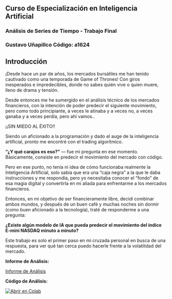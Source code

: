 ## Curso de Especialización en Inteligencia Artificial 
### Análisis de Series de Tiempo - Trabajo Final
### Gustavo Uñapillco       Código: a1624

## Introducción

¡Desde hace un par de años, los mercados bursátiles me han tenido cautivado como una temporada de Game of Thrones! Con giros inesperados e impredecibles, donde no sabes quién vive o quien muere, lleno de drama y tensión.

Desde entonces me he sumergido en el análisis técnico de los mercados financieros, con la intención de poder predecir el siguiente movimiento, pero como todo principiante, a veces le atinaba y a veces no, a veces ganaba y a veces perdía, pero ahí vamos.. 

¡¡SIN MIEDO AL ÉXITO!! 

Siendo un aficionado a la programación y dado el auge de la inteligencia artificial, pronto me encontré con el trading algorítmico.

**“¿Y qué carajos es eso?”** — fue mi pregunta en ese momento. Básicamente, consiste en predecir el movimiento del mercado con código.

Pero en ese punto, no tenía ni idea de cómo funcionaba realmente la Inteligencia Artificial, solo sabía que era una “caja negra” a la que le daba instrucciones y me respondía, pero yo necesitaba conocer el “fondo” de esa magia digital y convertirla en mi aliada para enfrentarme a los mercados financieros. 

Entonces, en mi objetivo de ser financieramente libre, decidí combinar ambos mundos, y después de un buen café y muchas noches sin dormir (como buen aficionado a la tecnología), traté de responderme a una pregunta: 

**¿Existe algún modelo de IA que pueda predecir el movimiento del índice E-mini NASDAQ minuto a minuto?**

Este trabajo es solo el primer paso en mi cruzada personal en busca de una respuesta, para ver qué tan cerca puedo hacerle frente a la volatilidad del mercado.

**Informe de Análisis:** 
    
  
  [Informe de Análisis](./GU_Trabajo_Final_Informe.md)
    
**Código de Análisis:** 
    
  [![Abrir en Colab](https://colab.research.google.com/assets/colab-badge.svg)](https://colab.research.google.com/github/GUNAPILLCO/AST1_Trabajo_Final-/blob/main/GU_trabajo_final.ipynb)


